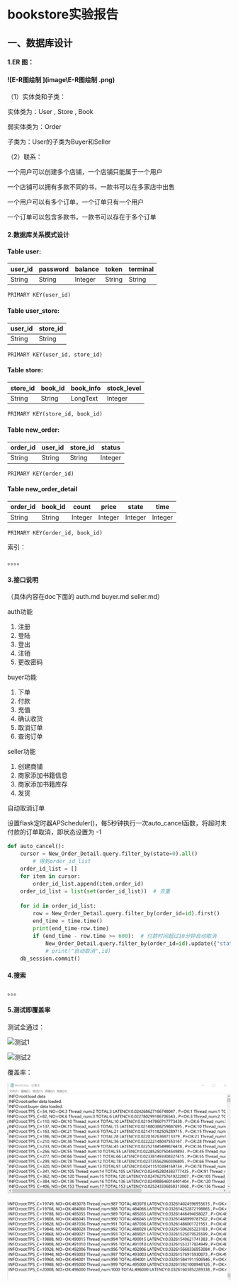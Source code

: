 # bookstore实验报告



## 一、数据库设计

#### 1.ER 图：

#### ![E-R图绘制 ](image\E-R图绘制 .png)





（1）实体类和子类：

实体类为：User , Store , Book 

弱实体类为：Order

子类为：User的子类为Buyer和Seller

（2）联系：

一个用户可以创建多个店铺，一个店铺只能属于一个用户

一个店铺可以拥有多款不同的书，一款书可以在多家店中出售

一个用户可以有多个订单，一个订单只有一个用户

一个订单可以包含多款书，一款书可以存在于多个订单



#### 2.数据库关系模式设计

#### Table user:

| user_id | password | balance | token  | terminal |
| ------- | -------- | ------- | ------ | -------- |
| String  | String   | Integer | String | String   |

```
PRIMARY KEY(user_id)
```



#### Table user_store:

| user_id | store_id |
| ------- | -------- |
| String  | String   |

```
PRIMARY KEY(user_id, store_id)
```



#### Table store:

| store_id | book_id | book_info | stock_level |
| -------- | ------- | --------- | ----------- |
| String   | String  | LongText  | Integer     |

```
PRIMARY KEY(store_id, book_id)
```



#### Table new_order:

| order_id | user_id | store_id | status  |
| -------- | ------- | -------- | ------- |
| String   | String  | String   | Integer |

```
PRIMARY KEY(order_id)
```



#### Table new_order_detail

| order_id | book_id | count   | price   | state   | time    |
| -------- | ------- | ------- | ------- | ------- | ------- |
| String   | String  | Integer | Integer | Integer | Integer |

```
PRIMARY KEY(order_id, book_id)
```



索引：

。。。。



#### 3.接口说明

（具体内容在doc下面的 auth.md  buyer.md seller.md）

auth功能

1. 注册
2. 登陆
3. 登出
4. 注销
5. 更改密码



buyer功能

1. 下单
2. 付款
3. 充值
4. 确认收货
5. 取消订单
6. 查询订单



seller功能

1. 创建商铺
2. 商家添加书籍信息
3. 商家添加书籍库存
4. 发货



自动取消订单

设置flask定时器APScheduler()，每5秒钟执行一次auto_cancel函数，将超时未付款的订单取消，即状态设置为 -1

```python
def auto_cancel():
    cursor = New_Order_Detail.query.filter_by(state=0).all()
        # 得到order_id_list
    order_id_list = []
    for item in cursor:
        order_id_list.append(item.order_id)
    order_id_list = list(set(order_id_list))  # 去重

    for id in order_id_list:
        row = New_Order_Detail.query.filter_by(order_id=id).first()
        end_time = time.time()
        print(end_time-row.time)
        if (end_time - row.time >= 600):  # 付款时间超过10分钟自动取消
            New_Order_Detail.query.filter_by(order_id=id).update({"state": -1})
            # print("自动取消",id)
    db_session.commit()
```



#### 4.搜索

。。。



#### 5.测试即覆盖率

测试全通过：

![测试1](D:\学习相关\数据库\bookstore\doc\image\测试1.png)



![测试2](D:\学习相关\数据库\bookstore\doc\image\测试2.png)



覆盖率：

![吞吐1](image\吞吐1.png)



![吞吐2](image\吞吐2.png)



